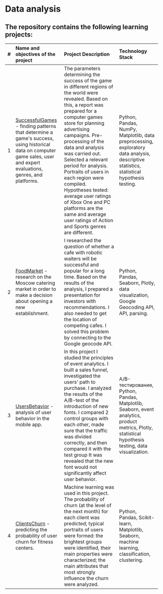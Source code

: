 # Data analysis
## The repository contains the following learning projects:

| # | Name and objectives of the project |Project Description | Technology Stack |
|:-:|:-----------------|:---------------|:------------|
| 1 | [SuccessfulGames](https://github.com/shdrn2402/data_analysis/tree/eng/SuccessfullGames) - finding patterns that determine a game's success, using historical data on computer game sales, user and expert evaluations, genres, and platforms. | The parameters determining the success of the game in different regions of the world were revealed. Based on this, a report was prepared for a computer games store for planning advertising campaigns. Pre-processing of the data and analysis was carried out. Selected a relevant period for analysis. Portraits of users in each region were compiled. Hypotheses tested: average user ratings of Xbox One and PC platforms are the same and average user ratings of Action and Sports genres are different.|Python, Pandas, NumPy, Matplotlib, data preprocessing, exploratory data analysis, descriptive statistics, statistical hypothesis testing.|
| 2 | [FoodMarket](https://github.com/shdrn2402/data_analysis/tree/eng/FoodMarket) - research on the Moscow catering market in order to make a decision about opening a new establishment.| I researched the question of whether a cafe with robotic waiters will be successful and popular for a long time. Based on the results of the analysis, I prepared a presentation for investors with recommendations.  I also needed to get the location of competing cafes. I solved this problem by connecting to the Google geocode API.| Python, Pandas, Seaborn, Plotly, data visualization, Google Geocoding API, API, parsing.|
| 3 | [UsersBehavior](https://github.com/shdrn2402/data_analysis/tree/eng/UsersBehavior) - analysis of user behavior in the mobile app.| In this project I studied the principles of event analytics. I built a sales funnel, investigated the users' path to purchase. I analyzed the results of the A/B-test of the introduction of new fonts. I compared 2 control groups with each other, made sure that the traffic was divided correctly, and then compared it with the test group It was revealed that the new font would not significantly affect user behavior.| A/B-тестирование, Python, Pandas, Matplotlib, Seaborn, event analytics, product metrics, Plotly, statistical hypothesis testing, data visualization.|
| 4 | [ClientsChurn](https://github.com/shdrn2402/data_analysis/tree/eng/ClientsChurn) - predicting the probability of user churn for fitness centers.| Machine learning was used in this project. The probability of churn (at the level of the next month) for each client was predicted; typical portraits of users were formed: the brightest groups were identified, their main properties were characterized; the main attributes that most strongly influence the churn were analyzed.| Python, Pandas, Scikit-learn, Matplotlib, Seaborn, machine learning, classification, clustering.|
